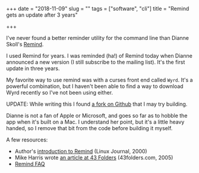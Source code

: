 +++
date = "2018-11-09"
slug = ""
tags = ["software", "cli"]
title = "Remind gets an update after 3 years"

+++

I've never found a better reminder utility for the command line than Dianne Skoll's 
[Remind](https://dianne.skoll.ca/projects/remind/).

I used Remind for years. I was reminded (ha!) of Remind today when Dianne announced a new version (I still subscribe to the mailing list). It's the first update in three years.

My favorite way to use remind was with a curses front end called `Wyrd`. It's a powerful combination, but I haven't been able to find a way to download Wyrd recently so I've not been using either. 

UPDATE: While writing this I found [a fork on Github](https://github.com/haguenau/wyrd) that I may try building.

Dianne is not a fan of Apple or Microsoft, and goes so far as to hobble the app when it's built on a Mac. I understand her point, but it's a little heavy handed, so I remove that bit from the code before building it myself.

A few resources:

- Author's [introduction to Remind](https://www.linuxjournal.com/article/3529) (Linux Journal, 2000)
- Mike Harris wrote [an article at 43 Folders](http://www.43folders.com/2005/02/24/guest-mike-harris-looks-at-remind) (43folders.com, 2005)
- [Remind FAQ](https://www.roaringpenguin.com/wiki/index.php/Remind_FAQ)




